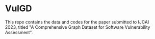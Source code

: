 # VulGD
This repo contains the data and codes for the paper submitted to IJCAI 2023, titled "A Comprehensive Graph Dataset for Software Vulnerability Assessment".
